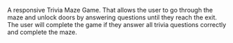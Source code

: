A responsive Trivia Maze Game. That allows the user to go through the maze and unlock doors by answering questions until they reach the exit. The user will complete the game if they answer all trivia questions correctly and complete the maze.
